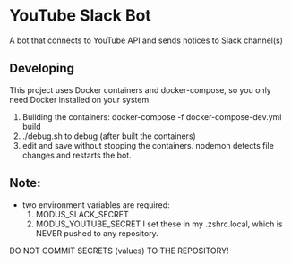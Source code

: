 # YouTube Slack Bot

A bot that connects to YouTube API and sends notices to Slack channel(s)

## Developing

This project uses Docker containers and docker-compose, so you only need Docker installed on your system.

1) Building the containers:
   docker-compose -f docker-compose-dev.yml build
2) ./debug.sh to debug (after built the containers)
3) edit and save without stopping the containers.  nodemon detects file changes and restarts the bot.

## Note:
* two environment variables are required:
  1. MODUS_SLACK_SECRET
  2. MODUS_YOUTUBE_SECRET
I set these in my .zshrc.local, which is NEVER pushed to any repository.  

DO NOT COMMIT SECRETS (values) TO THE REPOSITORY!


   
